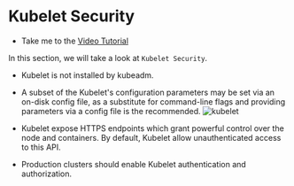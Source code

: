 # Kubelet Security

  - Take me to the [Video Tutorial](https://kodekloud.com/topic/kubelet-security/)
  
In this section, we will take a look at `Kubelet Security`.

  - Kubelet is not installed by kubeadm.
  - A subset of the Kubelet's configuration parameters may be set via an on-disk config file, as a substitute for command-line flags and providing parameters via a config file is the recommended.
    ![kubelet](../../images/kubeletConfig.png)

  - Kubelet expose HTTPS endpoints which grant powerful control over the node and containers. By default, Kubelet allow unauthenticated access to this API.

  - Production clusters should enable Kubelet authentication and authorization.

